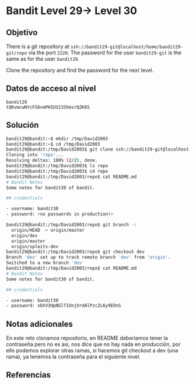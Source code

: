 # Bandit Level 29→ Level 30

## Objetivo
There is a git repository at `ssh://bandit29-git@localhost/home/bandit29-git/repo` via the port `2220`. The password for the user `bandit29-git` is the same as for the user `bandit29`.

Clone the repository and find the password for the next level.
## Datos de acceso al nivel
```
bandit29
tQKvmcwNYcFS6vmPHIUSI3ShmsrQZK8S
```
## Solución
```bash
bandit29@bandit:~$ mkdir /tmp/David2003
bandit29@bandit:~$ cd /tmp/David2003
bandit29@bandit:/tmp/David2003$ git clone ssh://bandit29-git@localhost:2220/home/bandit29-git/repo
Cloning into 'repo'...
Resolving deltas: 100% (2/2), done.
bandit29@bandit:/tmp/David2003$ ls repo
bandit29@bandit:/tmp/David2003$ cd repo
bandit29@bandit:/tmp/David2003/repo$ cat README.md
# Bandit Notes
Some notes for bandit30 of bandit.

## credentials

- username: bandit30
- password: <no passwords in production!>

bandit29@bandit:/tmp/David2003/repo$ git branch -r
  origin/HEAD -> origin/master
  origin/dev
  origin/master
  origin/sploits-dev
bandit29@bandit:/tmp/David2003/repo$ git checkout dev
Branch 'dev' set up to track remote branch 'dev' from 'origin'.
Switched to a new branch 'dev'
bandit29@bandit:/tmp/David2003/repo$ cat README.md
# Bandit Notes
Some notes for bandit30 of bandit.

## credentials

- username: bandit30
- password: xbhV3HpNGlTIdnjUrdAlPzc2L6y9EOnS
```
## Notas adicionales
En este reto clonamos repositorio, en README deberíamos tener la contraseña pero no es así, nos dice que no hay nada en producción, por ello podemos explorar otras ramas, si hacemos git checkout a dev (una rama), ya tenemos la contraseña para el siguiente nivel.
## Referencias